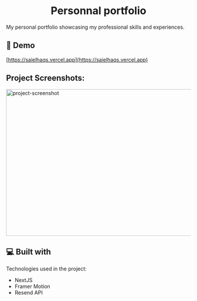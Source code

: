 <h1 align="center" id="title">Personnal portfolio</h1>

<p id="description">My personal portfolio showcasing my professional skills and experiences.</p>

<h2>🚀 Demo</h2>

[https://saielhaqs.vercel.app](https://saielhaqs.vercel.app)

<h2>Project Screenshots:</h2>

<img src="https://cdn.discordapp.com/attachments/878483959464468520/1207402078708957304/image.png?ex=65df83d0&amp;is=65cd0ed0&amp;hm=09757a0b2722b1707169fbc4ea57d272b8f3dcbb50f06df9df0885037d0f408d&amp;" alt="project-screenshot" width="1920" height="400/">

  
<h2>💻 Built with</h2>

Technologies used in the project:

*   NextJS
*   Framer Motion
*   Resend API